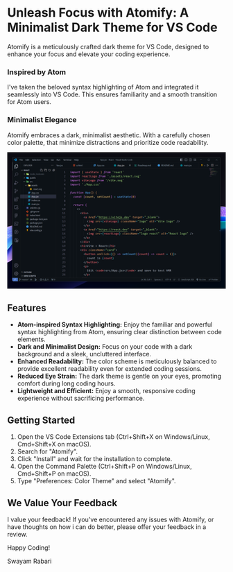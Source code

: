 # Unleash Focus with Atomify: A Minimalist Dark Theme for VS Code

Atomify is a meticulously crafted dark theme for VS Code, designed to enhance your focus and elevate your coding experience.

### Inspired by Atom

I've taken the beloved syntax highlighting of Atom and integrated it seamlessly into VS Code. This ensures familiarity and a smooth transition for Atom users.

### Minimalist Elegance

Atomify embraces a dark, minimalist aesthetic. With a carefully chosen color palette, that minimize distractions and prioritize code readability.

![Theme Demo](themedemo.png)

## Features

- **Atom-inspired Syntax Highlighting:** Enjoy the familiar and powerful syntax highlighting from Atom, ensuring clear distinction between code elements.
- **Dark and Minimalist Design:** Focus on your code with a dark background and a sleek, uncluttered interface.
- **Enhanced Readability:** The color scheme is meticulously balanced to provide excellent readability even for extended coding sessions.
- **Reduced Eye Strain:** The dark theme is gentle on your eyes, promoting comfort during long coding hours.
- **Lightweight and Efficient:** Enjoy a smooth, responsive coding experience without sacrificing performance.

## Getting Started

1. Open the VS Code Extensions tab (Ctrl+Shift+X on Windows/Linux, Cmd+Shift+X on macOS).
2. Search for "Atomify".
3. Click "Install" and wait for the installation to complete.
4. Open the Command Palette (Ctrl+Shift+P on Windows/Linux, Cmd+Shift+P on macOS).
5. Type "Preferences: Color Theme" and select "Atomify".

## We Value Your Feedback

I value your feedback! If you've encountered any issues with Atomify, or have thoughts on how i can do better, please offer your feedback in a review.

Happy Coding!

Swayam Rabari

[def]: themedemo.png
